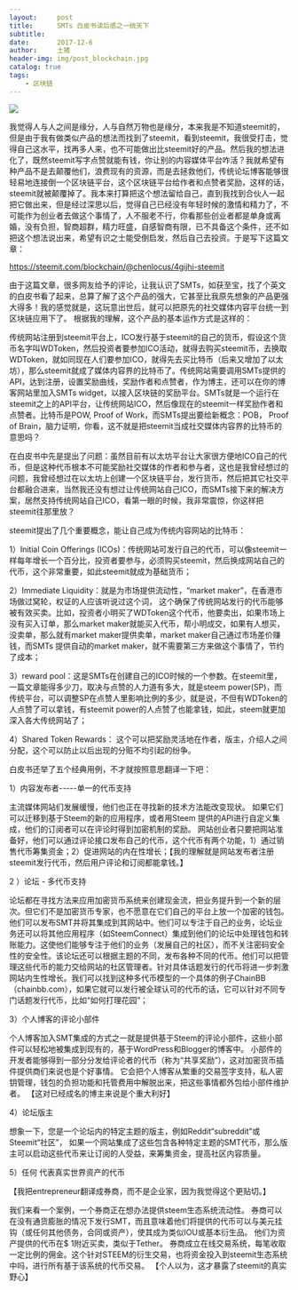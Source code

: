 ```yaml
---
layout:     post
title:      SMTs 白皮书读后感之一统天下
subtitle:   
date:       2017-12-6
author:     土猪
header-img: img/post_blockchain.jpg
catalog: true
tags:
    - 区块链
---
```


![](https://steemitimages.com/DQmSq5ytJXBdjJUnZrVgkCiwgs1n6RBiJPL5MnpTjZpd2LD/image.png)


我觉得人与人之间是缘分，人与自然万物也是缘分，本来我是不知道steemit的，但是由于我有做类似产品的想法而找到了steemit，看到steemit，我很受打击，觉得自己这水平，找再多人来，也不可能做出比steemit好的产品。然后我的想法进化了，既然steemit写字点赞就能有钱，你让别的内容媒体平台咋活？我就希望有种产品不是去颠覆他们，浪费现有的资源，而是去拯救他们，传统论坛博客能够很轻易地连接倒一个区块链平台，这个区块链平台给作者和点赞者奖励，这样的话，steemit就被颠覆掉了。我本来打算把这个想法留给自己，直到我找到合伙人一起把它做出来，但是经过深思以后，觉得自己已经没有年轻时候的激情和精力了，不可能作为创业者去做这个事情了，人不服老不行，你看那些创业者都是单身或离婚，没有负担，智商超群，精力旺盛，自感智商有限，已不具备这个条件，还不如把这个想法说出来，希望有识之士能受倒启发，然后自己去投资。于是写下这篇文章：

https://steemit.com/blockchain/@chenlocus/4gijhi-steemit


由于这篇文章，很多网友给予的评论，让我认识了SMTs，如获至宝，找了个英文的白皮书看了起来，总算了解了这个产品的强大，它甚至比我原先想象的产品更强大得多！我的感觉就是，这玩意出世后，就可以把原先的社交媒体内容平台统一到区块链应用下了。 根据我的理解，这个产品的基本运作方式是这样的：



传统网站注册到steemit平台上，ICO发行基于steemit的自己的货币，假设这个货币名字叫WDToken，然后投资者要参加ICO活动，就得去购买steemit币，去换取WDToken，就如同现在人们要参加ICO，就得先去买比特币（后来又增加了以太坊），那么steemit就成了媒体内容界的比特币了。传统网站需要调用SMTs提供的API，达到注册，设置奖励曲线，奖励作者和点赞者，作为博主，还可以在你的博客网站里加入SMTs widget，以接入区块链的奖励平台。SMTs就是一个运行在steemit之上的API平台，让传统网站ICO，然后像现在的steemit一样奖励作者和点赞者。比特币是POW,  Proof of Work，而SMTs提出要给新概念：POB， Proof of Brain，脑力证明，你看，这不就是把steemit当成社交媒体内容界的比特币的意思吗？



在白皮书中先是提出了问题：虽然目前有以太坊平台让大家很方便地ICO自己的代币，但是这种代币根本不可能奖励社交媒体的作者和参与者，这也是我曾经想过的问题，我曾经想过在以太坊上创建一个区块链平台，发行货币，然后把其它社交平台都融合进来，当然我还没有想过让传统网站自己ICO，而SMTs接下来的解决方案，居然支持传统网站自己ICO，看第一眼的时候，我非常震惊，你这样把steemit往那里放？


steemit提出了几个重要概念，能让自己成为传统内容网站的比特币：



1）Initial Coin Offerings (ICOs)：传统网站可发行自己的代币，可以像steemit一样每年增长一个百分比，投资者要参与，必须购买steemit，然后换成网站自己的代币，这个非常重要，如此steemit就成为基础货币；

2）Immediate Liquidity：就是为市场提供流动性，“market maker”，在香港市场做过窝轮，权证的人应该听说过这个词， 这个确保了传统网站发行的代币能够被有效买卖。比如，投资者小明买了WDToken这个代币，他要卖出，如果市场上没有买入订单，那么market maker就能买入代币，帮小明成交，如果有人想买，没卖单，那么就有market maker提供卖单，market maker自己通过市场差价赚钱，而SMTs 提供自动的market maker，就不需要第三方来做这个事情了，节约了成本；


3）reward pool：这是SMTs在创建自己的ICO时候的一个参数。在steemit里，一篇文章能得多少刀，取决与点赞的人力道有多大，就是steem power(SP)，而传统平台，可以调整SP在点赞人里影响比例的多少，就是说，不但有WDToken的人点赞了可以拿钱，有steemit power的人点赞了也能拿钱，如此，steem就更加深入各大传统网站了；


4）Shared Token Rewards： 这个可以把奖励灵活地在作者，版主，介绍人之间分配，这个可以防止以后出现的分赃不均引起的纷争。


白皮书还举了五个经典用例，不才就按照意思翻译一下吧：


1）内容发布者-----单一的代币支持

主流媒体网站们发展缓慢，他们也正在寻找新的技术方法能改变现状。 如果它们可以迁移到基于Steem的新的应用程序，或者用Steem 提供的API进行自定义集成，他们的订阅者可以在评论时得到加密机制的奖励。 网站创业者只要把网站准备好，他们可以通过评论接口发布自己的代币，这个代币有两个功能，1）通过销售代币筹集资金；2）促进网站的内在性增长；【我的理解就是网站发布者注册steemit发行代币，然后用户评论和订阅都能拿钱。】


2 ）论坛 - 多代币支持

论坛都在寻找方法来应用加密货币系统来创建现金流，把业务提升到一个新的层次。但它们不是加密货币专家，也不愿意在它们自己的平台上放一个加密的钱包。他们可以发布SMT并将其集成到其网站中。他们可以专注于自己的业务，论坛业务还可以将其他应用程序（如SteemConnect）集成到他们的论坛中处理钱包和转账能力。这使他们能够专注于他们的业务（发展自己的社区），而不关注密码安全性的安全性。该论坛还可以根据主题的不同，发布各种不同的代币。他们可以把管理这些代币的能力交给网站的社区管理者。针对具体话题发行的代币将进一步刺激网站内生性增长。我们可以找到这种多代币模型的一个具体的例子ChainBB（chainbb.com），如果它就可以发行被全球认可的代币的话，它可以针对不同专门话题发行代币，比如“如何打理花园”；


3）个人博客的评论小部件

个人博客加入SMT集成的方式之一就是提供基于Steem的评论小部件，这些小部件可以轻松地被集成到现有的，基于WordPress和Blogger的博客中。 小部件的开发者能够得到一部分分发给评论者的代币（称为“共享奖励”），这对加密货币插件提供商们来说也是个好事情。 它会把个人博客从繁重的交易签字支持，私人密钥管理，钱包的负担功能和托管费用中解脱出来，把这些事情都外包给小部件维护者。
【这对已经成名的博主来说是个重大利好】


4）论坛版主

想象一下，您是一个论坛内的特定主题的版主，例如Reddit“subreddit”或Steemit“社区”， 如果一个网站集成了这些包含各种特定主题的SMT代币，那么版主可以启动这些代币来让订阅的人受益，来筹集资金，提高社区内容质量。


5）任何 代表真实世界资产的代币

【我把entrepreneur翻译成券商，而不是企业家，因为我觉得这个更贴切。】

我们来看一个案例，一个券商正在想办法提供steem生态系统流动性。 券商可以在没有通货膨胀的情况下发行SMT，而且意味着他们将提供的代币可以与美元挂钩（或任何其他债务，合同或资产），使其成为类似IOU或基本衍生品。 他们为资产提供的代币在$ 1附近买卖，类似于Tether。 券商成立在线交易系统，每笔收取一定比例的佣金。这个针对STEEM的衍生交易，也将资金投入到steemit生态系统中吗，进行所有基于该系统的代币交易。
【个人以为，这才暴露了steemit的真实野心】